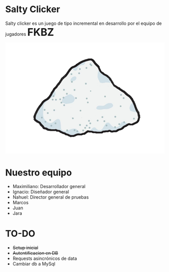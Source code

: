 # Salty Clicker

Salty clicker es un juego de tipo incremental en desarrollo por el equipo de jugadores <strong><font size="6">FKBZ</font></strong>

<img src="app/assets/Salt_Unclicked.png" alt="Sal">

# Nuestro equipo

<ul>
  <li>Maximiliano: Desarrollador general</li>
  <li>Ignacio: Diseñador general</li>
  <li>Nahuel: Director general de pruebas </li>
  <li>Marcos</li>
  <li>Juan</li>
  <li>Jara</li>
</ul>

# TO-DO

<ul style="list-style-type:disc">
  <li><del>Setup inicial</del></li>
  <li><del>Autentificacion en DB</del></li>
  <li>Requests asincrónicos de data</li>
  <li>Cambiar db a MySql</li>
</ul>
